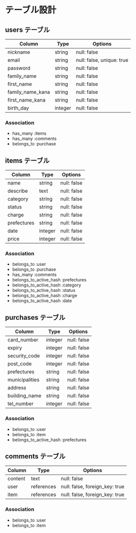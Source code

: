 # テーブル設計
 
## users テーブル

| Column           | Type    | Options                   |
| ---------------- | ------- | ------------------------- |
| nickname         | string  | null: false               |
| email            | string  | null: false, unique: true |
| password         | string  | null: false               |
| family_name      | string  | null: false               |
| first_name       | string  | null: false               |
| family_name_kana | string  | null: false               |
| first_name_kana  | string  | null: false               |
| birth_day        | integer | null: false               |

### Association
- has_many :items
- has_many :comments
- belongs_to :purchase


## items テーブル
| Column       | Type       | Options     |
| ------------ | ---------- | ----------- |
| name         | string     | null: false |
| describe     | text       | null: false |
| category     | string     | null: false |
| status       | string     | null: false |
| charge       | string     | null: false |
| prefectures  | string     | null: false |
| date         | integer    | null: false |
| price        | integer    | null: false |

### Association

- belongs_to :user
- belongs_to :purchase
- has_many :comments
- belongs_to_active_hash :prefectures
- belongs_to_active_hash :category
- belongs_to_active_hash :status
- belongs_to_active_hash :charge
- belongs_to_active_hash :date


## purchases テーブル
| Column         | Type       | Options     |
| -------------- | ---------- | ----------- |
| card_number    | integer    | null: false |
| expiry         | integer    | null: false |
| security_code  | integer    | null: false |
| post_code      | integer    | null: false |
| prefectures    | string     | null: false |
| municipalities | string     | null: false |
| address        | string     | null: false |
| building_name  | string     | null: false |
| tel_number     | integer    | null: false |

### Association

- belongs_to :user
- belongs_to :item
- belongs_to_active_hash :prefectures


## comments テーブル
| Column  | Type       | Options                        |
| ------  | ---------- | ------------------------------ |
| content | text       | null: false                    |
| user    | references | null: false, foreign_key: true |
| item    | references | null: false, foreign_key: true |

### Association

- belongs_to :user
- belongs_to :item



